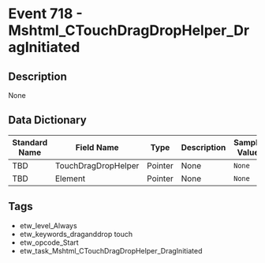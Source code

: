 # Event 718 - Mshtml_CTouchDragDropHelper_DragInitiated

## Description
None

## Data Dictionary
|Standard Name|Field Name|Type|Description|Sample Value|
|---|---|---|---|---|
|TBD|TouchDragDropHelper|Pointer|None|`None`|
|TBD|Element|Pointer|None|`None`|

## Tags
* etw_level_Always
* etw_keywords_draganddrop touch
* etw_opcode_Start
* etw_task_Mshtml_CTouchDragDropHelper_DragInitiated